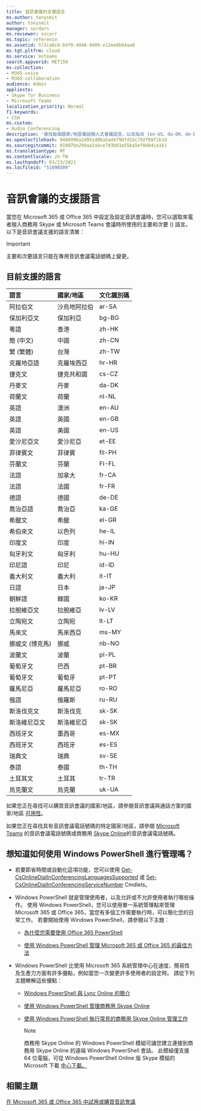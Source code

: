 ```yaml
---
title: 音訊會議的支援語言
ms.author: tonysmit
author: tonysmit
manager: serdars
ms.reviewer: oscarr
ms.topic: reference
ms.assetid: 572ca0c8-b9f0-4948-9409-e12ee0b94aa0
ms.tgt.pltfrm: cloud
ms.service: msteams
search.appverid: MET150
ms.collection:
- M365-voice
- M365-collaboration
audience: Admin
appliesto:
- Skype for Business
- Microsoft Teams
localization_priority: Normal
f1.keywords:
- CSH
ms.custom:
- Audio Conferencing
description: '尋找每個國家/地區電話撥入式會議語言，以及指派 (en-US、da-DK、de-DE 等帳戶的) '
ms.openlocfilehash: 9486996a2d951d8ba5ad4790fd2dc792f69f1b1d
ms.sourcegitcommit: 01087be29daa3abce7d3b03a55ba5ef8db4ca161
ms.translationtype: MT
ms.contentlocale: zh-TW
ms.lasthandoff: 03/23/2021
ms.locfileid: "51098509"
---
```

# <a name="audio-conferencing-supported-languages"></a>音訊會議的支援語言

當您在 Microsoft 365 或 Office 365 中設定及設定音訊會議時，您可以選取來電者撥入商務用 Skype 或 Microsoft Teams 會議時所使用的主要和次要 () 語言。 以下是音訊會議支援的語言清單： 
  
> [!IMPORTANT]
> 主要和次要語言只能在專用音訊會議電話號碼上變更。 
  
## <a name="currently-supported-languages"></a>目前支援的語言

|**語言**|**國家/地區**|**文化識別碼**|
|:-----|:-----|:-----|
|阿拉伯文  <br/> |沙烏地阿拉伯  <br/> |ar-SA  <br/> |
|保加利亞文  <br/> |保加利亞  <br/> |bg-BG  <br/> |
|粵語  <br/> |香港  <br/> |zh-HK  <br/> |
|簡 (中文)   <br/> |中國  <br/> |zh-CN  <br/> |
|繁 (繁體)   <br/> |台灣  <br/> |zh-TW  <br/> |
|克羅地亞語  <br/> |克羅埃西亞  <br/> |hr-HR  <br/> |
|捷克文  <br/> |捷克共和國  <br/> |cs-CZ  <br/> |
|丹麥文  <br/> |丹麥  <br/> |da-DK  <br/> |
|荷蘭文  <br/> |荷蘭  <br/> |nl-NL  <br/> |
|英語  <br/> |澳洲  <br/> |en-AU  <br/> |
|英語  <br/> |英國  <br/> |en-GB  <br/> |
|英語  <br/> |美國  <br/> |en-US  <br/> |
|愛沙尼亞文  <br/> |愛沙尼亞  <br/> |et-EE  <br/> |
|菲律賓文  <br/> |菲律賓  <br/> |fil-PH  <br/> |
|芬蘭文  <br/> |芬蘭  <br/> |FI-FL  <br/> |
|法語  <br/> |加拿大  <br/> |fr-CA  <br/> |
|法語  <br/> |法國  <br/> |fr-FR  <br/> |
|德語  <br/> |德國  <br/> |de-DE  <br/> |
|喬治亞語  <br/> |喬治亞  <br/> |ka-GE  <br/> |
|希臘文  <br/> |希臘  <br/> |el-GR  <br/> |
|希伯來文  <br/> | 以色列 <br/> | he-IL <br/> |
|印度文  <br/> |印度  <br/> |hi-IN  <br/> |
|匈牙利文  <br/> |匈牙利  <br/> |hu-HU  <br/> |
|印尼語  <br/> |印尼  <br/> |id-ID  <br/> |
|義大利文  <br/> |義大利  <br/> | it-IT <br/> |
|日語  <br/> |日本  <br/> |ja-JP  <br/> |
|朝鮮語  <br/> |韓國  <br/> |ko-KR  <br/> |
|拉脫維亞文  <br/> |拉脫維亞  <br/> |lv-LV  <br/> |
|立陶宛文  <br/> |立陶宛  <br/> |lt-LT  <br/> |
|馬來文  <br/> |馬來西亞  <br/> |ms-MY  <br/> |
|挪威文 (博克馬)   <br/> |挪威  <br/> |nb-NO  <br/> |
|波蘭文  <br/> |波蘭  <br/> |pl-PL  <br/> |
|葡萄牙文  <br/> |巴西  <br/> |pt-BR  <br/> |
|葡萄牙文  <br/> |葡萄牙  <br/> |pt-PT  <br/> |
|羅馬尼亞  <br/> |羅馬尼亞  <br/> |ro-RO  <br/> |
|俄語  <br/> |俄羅斯  <br/> |ru-RU  <br/> |
|斯洛伐克文  <br/> |斯洛伐克  <br/> |sk-SK  <br/> |
|斯洛維尼亞文  <br/> |斯洛維尼亞  <br/> |sk-SK  <br/> |
|西班牙文  <br/> |墨西哥  <br/> |es-MX  <br/> |
|西班牙文  <br/> |西班牙  <br/> |es-ES  <br/> |
|瑞典文  <br/> |瑞典  <br/> |sv-SE  <br/> |
|泰語  <br/> |泰國  <br/> |th-TH  <br/> |
|土耳其文  <br/> |土耳其  <br/> |tr-TR  <br/> |
|烏克蘭文  <br/> |烏克蘭  <br/> |uk-UA  <br/> |
   
如果您正在尋找可以購買音訊會議的國家/地區，請參閱音訊會議與通話方案的國家/地區 [可用性](country-and-region-availability-for-audio-conferencing-and-calling-plans/country-and-region-availability-for-audio-conferencing-and-calling-plans.md)。
  
如果您正在尋找具有音訊會議電話號碼的特定國家/地區，請參閱 [Microsoft Teams](phone-numbers-for-audio-conferencing-in-teams.md) 的音訊會議電話號碼或商務用 [Skype Online](/SkypeForBusiness/audio-conferencing-in-office-365/phone-numbers-for-audio-conferencing)的音訊會議電話號碼。
  
## <a name="want-to-know-how-to-manage-with-windows-powershell"></a>想知道如何使用 Windows PowerShell 進行管理嗎？

- 若要節省時間或自動化這項功能，您可以使用 [Get-CsOnlineDialInConferencingLanguagesSupported](/powershell/module/skype/Get-CsOnlineDialInConferencingLanguagesSupported) 或 [Set-CsOnlineDialInConferencingServiceNumber](/powershell/module/skype/Set-CsOnlineDialInConferencingServiceNumber) Cmdlets。
    
- Windows PowerShell 就是管理使用者，以及允許或不允許使用者執行哪些操作。 使用 Windows PowerShell，您可以使用單一系統管理點來管理 Microsoft 365 或 Office 365，當您有多個工作需要執行時，可以簡化您的日常工作。 若要開始使用 Windows PowerShell，請參閱以下主題：
    
  - [為什麼您需要使用 Office 365 PowerShell](/microsoft-365/enterprise/why-you-need-to-use-microsoft-365-powershell)
    
  - [使用 Windows PowerShell 管理 Microsoft 365 或 Office 365 的最佳方法](/previous-versions//dn568025(v=technet.10))
    
- Windows PowerShell 比使用 Microsoft 365 系統管理中心在速度、簡易性及生產力方面有許多優點，例如當您一次變更許多使用者的設定時。 請從下列主題瞭解這些優點： 
    
  - [Windows PowerShell 與 Lync Online 的簡介](/SkypeForBusiness/set-up-your-computer-for-windows-powershell/set-up-your-computer-for-windows-powershell)
    
  - [使用 Windows PowerShell 管理商務用 Skype Online](/SkypeForBusiness/set-up-your-computer-for-windows-powershell/set-up-your-computer-for-windows-powershell)
    
  - [使用 Windows PowerShell 執行常見的商務用 Skype Online 管理工作](/SkypeForBusiness/set-up-your-computer-for-windows-powershell/set-up-your-computer-for-windows-powershell)
    
    > [!NOTE]
    > 商務用 Skype Online 的 Windows PowerShell 模組可讓您建立連接到商務用 Skype Online 的遠端 Windows PowerShell 會話。 此模組僅支援 64 位電腦，可從 Windows PowerShell Online 版 Skype 模組的 Microsoft 下載 [中心下載。](https://go.microsoft.com/fwlink/?LinkId=294688)
  
## <a name="related-topics"></a>相關主題

[在 Microsoft 365 或 Office 365 中試用或購買音訊會議](/SkypeForBusiness/audio-conferencing-in-office-365/try-or-purchase-audio-conferencing-in-office-365)